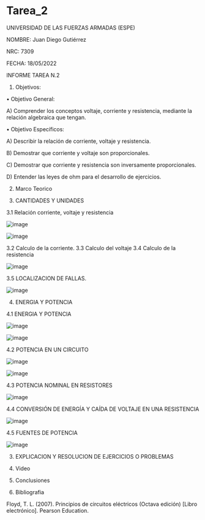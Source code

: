 # Tarea_2
UNIVERSIDAD DE LAS FUERZAS ARMADAS (ESPE)

NOMBRE: Juan Diego Gutiérrez

NRC: 7309

FECHA: 18/05/2022

INFORME TAREA N.2

1) Objetivos:

•	Objetivo General: 

A)	Comprender los conceptos voltaje, corriente y resistencia, mediante la relación algebraica que tengan. 

•	Objetivo Específicos:

A)	Describir la relación de corriente, voltaje y resistencia.

B)	Demostrar que corriente y voltaje son proporcionales.

C)	Demostrar que corriente y resistencia son inversamente proporcionales.

D)	Entender las leyes de ohm para el desarrollo de ejercicios. 

2) Marco Teorico

3. CANTIDADES Y UNIDADES
 
3.1	Relación corriente, voltaje y resistencia

![image](https://user-images.githubusercontent.com/105677161/170165195-55d8cc39-d672-4e1a-9f02-fff3bd105f67.png)

![image](https://user-images.githubusercontent.com/105677161/170165261-c3c45ae9-c484-4709-b077-bb2cdb0baf83.png)

3.2 Calculo de la corriente.    3.3 Calculo del voltaje   3.4 Calculo de la resistencia

![image](https://user-images.githubusercontent.com/105677161/170165442-a488c710-7497-4874-9634-2474b0e3a886.png)

3.5 LOCALIZACION DE FALLAS.

![image](https://user-images.githubusercontent.com/105677161/170165519-7735f18f-7b42-441b-9be9-992fe57b595f.png)

4.  ENERGIA Y POTENCIA

4.1 ENERGIA Y POTENCIA

![image](https://user-images.githubusercontent.com/105677161/170165607-dad8f462-404e-49ce-9c53-78cc0a26c340.png)

![image](https://user-images.githubusercontent.com/105677161/170165638-cd6fe173-064d-4c7e-8746-9d08736bbd18.png)

4.2 POTENCIA EN UN CIRCUITO

![image](https://user-images.githubusercontent.com/105677161/170165711-321c9e1a-2c15-4a82-9b50-7089d6841534.png)

![image](https://user-images.githubusercontent.com/105677161/170165718-47878873-a1fe-4e0f-9ecc-b09054b4ed2f.png)

4.3 POTENCIA NOMINAL EN RESISTORES

![image](https://user-images.githubusercontent.com/105677161/170165809-95199e48-5b30-47f5-a5c6-b191a21d01c8.png)

4.4 CONVERSIÓN DE ENERGÍA Y CAÍDA DE VOLTAJE EN UNA RESISTENCIA

![image](https://user-images.githubusercontent.com/105677161/170165850-e267252e-6f3d-4234-84e4-6d3e84758ea6.png)

4.5 FUENTES DE POTENCIA

![image](https://user-images.githubusercontent.com/105677161/170165893-a35d0c35-bb52-4fd1-a712-1db59d4460c2.png)

3) EXPLICACION Y RESOLUCION DE EJERCICIOS O PROBLEMAS



4) Video



5) Conclusiones



6) Bibliografia

Floyd, T. L. (2007). Principios de circuitos eléctricos (Octava edición) [Libro electrónico]. Pearson Education.




